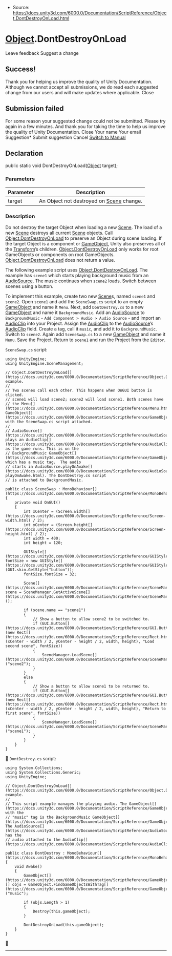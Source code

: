 * Source: https://docs.unity3d.com/6000.0/Documentation/ScriptReference/Object.DontDestroyOnLoad.html

#  [Object](https://docs.unity3d.com/6000.0/Documentation/ScriptReference/Object.html).DontDestroyOnLoad
Leave feedback
Suggest a change
## Success!
Thank you for helping us improve the quality of Unity Documentation. Although we cannot accept all submissions, we do read each suggested change from our users and will make updates where applicable.
Close
## Submission failed
For some reason your suggested change could not be submitted. Please <a>try again</a> in a few minutes. And thank you for taking the time to help us improve the quality of Unity Documentation.
Close
Your name Your email Suggestion* Submit suggestion
Cancel
[Switch to Manual](https://docs.unity3d.com/6000.0/Documentation/Manual/class-Object.html "Go to Object Component in the Manual")
## Declaration
public static void DontDestroyOnLoad([Object](https://docs.unity3d.com/6000.0/Documentation/ScriptReference/Object.html) target); 
### Parameters
Parameter | Description  
---|---  
target | An Object not destroyed on [Scene](https://docs.unity3d.com/6000.0/Documentation/ScriptReference/SceneManagement.Scene.html) change.  
### Description
Do not destroy the target Object when loading a new [Scene](https://docs.unity3d.com/6000.0/Documentation/ScriptReference/SceneManagement.Scene.html).
The load of a new [Scene](https://docs.unity3d.com/6000.0/Documentation/ScriptReference/SceneManagement.Scene.html) destroys all current [Scene](https://docs.unity3d.com/6000.0/Documentation/ScriptReference/SceneManagement.Scene.html) objects. Call [Object.DontDestroyOnLoad](https://docs.unity3d.com/6000.0/Documentation/ScriptReference/Object.DontDestroyOnLoad.html) to preserve an Object during scene loading. If the target Object is a component or [GameObject](https://docs.unity3d.com/6000.0/Documentation/ScriptReference/GameObject.html), Unity also preserves all of the [Transform](https://docs.unity3d.com/6000.0/Documentation/ScriptReference/Transform.html)’s children. [Object.DontDestroyOnLoad](https://docs.unity3d.com/6000.0/Documentation/ScriptReference/Object.DontDestroyOnLoad.html) only works for root GameObjects or components on root GameObjects. [Object.DontDestroyOnLoad](https://docs.unity3d.com/6000.0/Documentation/ScriptReference/Object.DontDestroyOnLoad.html) does not return a value.  
  
The following example script uses [Object.DontDestroyOnLoad](https://docs.unity3d.com/6000.0/Documentation/ScriptReference/Object.DontDestroyOnLoad.html). The example has `scene1` which starts playing background music from an [AudioSource](https://docs.unity3d.com/6000.0/Documentation/ScriptReference/AudioSource.html). The music continues when `scene2` loads. Switch between scenes using a button.  
  
To implement this example, create two new [Scene](https://docs.unity3d.com/6000.0/Documentation/ScriptReference/SceneManagement.Scene.html)s, named `scene1` and `scene2`. Open `scene1` and add the `SceneSwap.cs` script to an empty [GameObject](https://docs.unity3d.com/6000.0/Documentation/ScriptReference/GameObject.html) and name it `Menu`. Next, add `DontDestroy.cs` to a new [GameObject](https://docs.unity3d.com/6000.0/Documentation/ScriptReference/GameObject.html) and name it `BackgroundMusic`. Add an [AudioSource](https://docs.unity3d.com/6000.0/Documentation/ScriptReference/AudioSource.html) to `BackgroundMusic` - `Add Component > Audio > Audio Source` - and import an [AudioClip](https://docs.unity3d.com/6000.0/Documentation/ScriptReference/AudioClip.html) into your Project. Assign the [AudioClip](https://docs.unity3d.com/6000.0/Documentation/ScriptReference/AudioClip.html) to the [AudioSource](https://docs.unity3d.com/6000.0/Documentation/ScriptReference/AudioSource.html)’s [AudioClip](https://docs.unity3d.com/6000.0/Documentation/ScriptReference/AudioClip.html) field. Create a tag, call it `music`, and add it to `BackgroundMusic`. Switch to `scene2`. Again add `SceneSwap.cs` to a new [GameObject](https://docs.unity3d.com/6000.0/Documentation/ScriptReference/GameObject.html) and name it `Menu`. Save the Project. Return to `scene1` and run the Project from the `Editor`.  
  
`SceneSwap.cs` script:
```
using UnityEngine;
using UnityEngine.SceneManagement;  
  
// Object.DontDestroyOnLoad[](https://docs.unity3d.com/6000.0/Documentation/ScriptReference/Object.DontDestroyOnLoad.html) example.
//
// Two scenes call each other. This happens when OnGUI button is clicked.
// scene1 will load scene2; scene2 will load scene1. Both scenes have
// the Menu[](https://docs.unity3d.com/6000.0/Documentation/ScriptReference/Menu.html) GameObject[](https://docs.unity3d.com/6000.0/Documentation/ScriptReference/GameObject.html) with the SceneSwap.cs script attached.
//
// AudioSource[](https://docs.unity3d.com/6000.0/Documentation/ScriptReference/AudioSource.html) plays an AudioClip[](https://docs.unity3d.com/6000.0/Documentation/ScriptReference/AudioClip.html) as the game runs. This is on the
// BackgroundMusic GameObject[](https://docs.unity3d.com/6000.0/Documentation/ScriptReference/GameObject.html) which has a music tag.  The audio
// starts in AudioSource.playOnAwake[](https://docs.unity3d.com/6000.0/Documentation/ScriptReference/AudioSource-playOnAwake.html). The DontDestroy.cs script
// is attached to BackgroundMusic.  
  
public class SceneSwap : MonoBehaviour[](https://docs.unity3d.com/6000.0/Documentation/ScriptReference/MonoBehaviour.html)
{
    private void OnGUI()
    {
        int xCenter = (Screen.width[](https://docs.unity3d.com/6000.0/Documentation/ScriptReference/Screen-width.html) / 2);
        int yCenter = (Screen.height[](https://docs.unity3d.com/6000.0/Documentation/ScriptReference/Screen-height.html) / 2);
        int width = 400;
        int height = 120;  
  
        GUIStyle[](https://docs.unity3d.com/6000.0/Documentation/ScriptReference/GUIStyle.html) fontSize = new GUIStyle[](https://docs.unity3d.com/6000.0/Documentation/ScriptReference/GUIStyle.html)(GUI.skin.GetStyle("button"));
        fontSize.fontSize = 32;  
  
        Scene[](https://docs.unity3d.com/6000.0/Documentation/ScriptReference/SceneManagement.Scene.html) scene = SceneManager.GetActiveScene[](https://docs.unity3d.com/6000.0/Documentation/ScriptReference/SceneManagement.SceneManager.GetActiveScene.html)();  
  
        if (scene.name == "scene1")
        {
            // Show a button to allow scene2 to be switched to.
            if (GUI.Button[](https://docs.unity3d.com/6000.0/Documentation/ScriptReference/GUI.Button.html)(new Rect[](https://docs.unity3d.com/6000.0/Documentation/ScriptReference/Rect.html)(xCenter - width / 2, yCenter - height / 2, width, height), "Load second scene", fontSize))
            {
                SceneManager.LoadScene[](https://docs.unity3d.com/6000.0/Documentation/ScriptReference/SceneManagement.SceneManager.LoadScene.html)("scene2");
            }
        }
        else
        {
            // Show a button to allow scene1 to be returned to.
            if (GUI.Button[](https://docs.unity3d.com/6000.0/Documentation/ScriptReference/GUI.Button.html)(new Rect[](https://docs.unity3d.com/6000.0/Documentation/ScriptReference/Rect.html)(xCenter - width / 2, yCenter - height / 2, width, height), "Return to first scene", fontSize))
            {
                SceneManager.LoadScene[](https://docs.unity3d.com/6000.0/Documentation/ScriptReference/SceneManagement.SceneManager.LoadScene.html)("scene1");
            }
        }
    }
}

```

`DontDestroy.cs` script:
```
using System.Collections;
using System.Collections.Generic;
using UnityEngine;  
  
// Object.DontDestroyOnLoad[](https://docs.unity3d.com/6000.0/Documentation/ScriptReference/Object.DontDestroyOnLoad.html) example.
//
// This script example manages the playing audio. The GameObject[](https://docs.unity3d.com/6000.0/Documentation/ScriptReference/GameObject.html) with the
// "music" tag is the BackgroundMusic GameObject[](https://docs.unity3d.com/6000.0/Documentation/ScriptReference/GameObject.html). The AudioSource[](https://docs.unity3d.com/6000.0/Documentation/ScriptReference/AudioSource.html) has the
// audio attached to the AudioClip[](https://docs.unity3d.com/6000.0/Documentation/ScriptReference/AudioClip.html).  
  
public class DontDestroy : MonoBehaviour[](https://docs.unity3d.com/6000.0/Documentation/ScriptReference/MonoBehaviour.html)
{
    void Awake()
    {
        GameObject[](https://docs.unity3d.com/6000.0/Documentation/ScriptReference/GameObject.html)[] objs = GameObject.FindGameObjectsWithTag[](https://docs.unity3d.com/6000.0/Documentation/ScriptReference/GameObject.FindGameObjectsWithTag.html)("music");  
  
        if (objs.Length > 1)
        {
            Destroy(this.gameObject);
        }  
  
        DontDestroyOnLoad(this.gameObject);
    }
}

```

* * *
